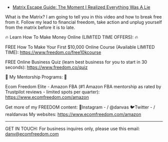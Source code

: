 - [Matrix Escape Guide: The Moment I Realized Everything Was A Lie](https://youtu.be/7BmWKp2B4_o)

What is the Matrix? I am going to tell you in this video and how to break free from it. Follow my lead to financial freedom, take action and unplug yourself from the matrix before it is to late. 

🔥 Learn How To Make Money Online (LIMITED TIME OFFERS): 🔥

FREE How To Make Your First $10,000 Online Course (Available LIMITED TIME):
https://www.freedom.co/free10kcourse

FREE Online Business Quiz (learn best business for you to start in 30 seconds):
https://www.freedom.co/quiz

💸 My Mentorship Programs: 💸

Ecom Freedom Elite - Amazon FBA (#1 Amazon FBA mentorship as rated by Trustpilot reviews - limited spots per quarter):
https://www.ecomfreedom.com/amazon

Get more of my FREEDOM content:
📸Instagram -   / @danvas
🐦Twitter -   / realdanvas
My websites: https://www.ecomfreedom.com/amazon
________________________________________________
GET IN TOUCH:
For business inquires only, please use this email: danv@ecomfreedom.com

